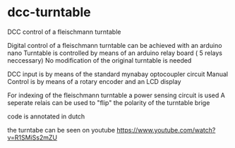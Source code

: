 

# dcc-turntable
DCC control of a fleischmann turntable

Digital control of a fleischmann turntable can be achieved with an arduino nano
Turntable is controlled by means of an arduino relay board ( 5 relays neccessary)
No modification of the original turntable is needed

DCC input is by means of the standard mynabay optocoupler circuit
Manual Control is by means of a rotary encoder and an LCD display

For indexing of the fleischmann turntable a power sensing circuit is used
A seperate relais can be used to "flip" the polarity of the turntable brige

code is annotated in dutch

the turntabe can be seen on youtube
https://www.youtube.com/watch?v=R1SMiSs2mZU


